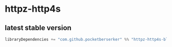 # httpz-http4s

## latest stable version

```scala
libraryDependencies += "com.github.pocketberserker" %% "httpz-http4s-blaze" % "0.0.1"
```

